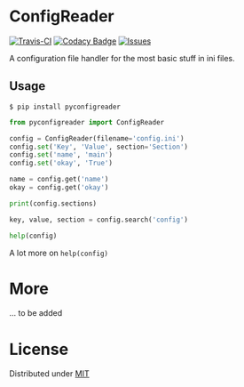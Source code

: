 # ConfigReader

[![Travis-CI](https://img.shields.io/travis/giantas/pyconfigreader.svg?maxAge=2592001)](https://travis-ci.org/giantas/pyconfigreader)
[![Codacy Badge](https://api.codacy.com/project/badge/Coverage/5f3132cafe78478dbdeb081b53d3661d)](https://www.codacy.com/app/giantas/pyconfigreader?utm_source=github.com&utm_medium=referral&utm_content=giantas/pyconfigreader&utm_campaign=Badge_Coverage)
[![Issues](https://img.shields.io/github/issues-raw/giantas/pyconfigreader/website.svg)](https://github.com/giantas/pyconfigreader/issues)

A configuration file handler for the most basic stuff in ini files.

## Usage

```
$ pip install pyconfigreader
```

```python
from pyconfigreader import ConfigReader

config = ConfigReader(filename='config.ini')
config.set('Key', 'Value', section='Section')
config.set('name', 'main')
config.set('okay', 'True')

name = config.get('name')
okay = config.get('okay')

print(config.sections)

key, value, section = config.search('config')

help(config)
```
A lot more on `help(config)`

# More
... to be added

# License
Distributed under [MIT](LICENSE)
